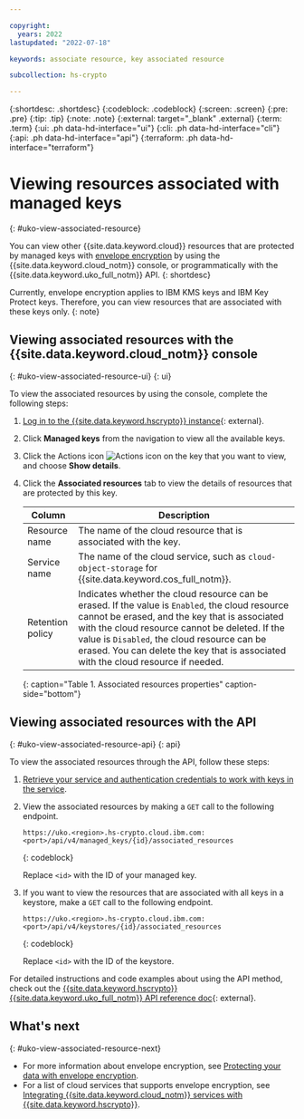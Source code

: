 ```yaml
---

copyright:
  years: 2022
lastupdated: "2022-07-18"

keywords: associate resource, key associated resource

subcollection: hs-crypto

---
```


{:shortdesc: .shortdesc}
{:codeblock: .codeblock}
{:screen: .screen}
{:pre: .pre}
{:tip: .tip}
{:note: .note}
{:external: target="_blank" .external}
{:term: .term}
{:ui: .ph data-hd-interface="ui"}
{:cli: .ph data-hd-interface="cli"}
{:api: .ph data-hd-interface="api"}
{:terraform: .ph data-hd-interface="terraform"}

# Viewing resources associated with managed keys
{: #uko-view-associated-resource}

You can view other {{site.data.keyword.cloud}} resources that are protected by managed keys with [envelope encryption](/docs/hs-crypto?topic=hs-crypto-kms-envelope-encryption) by using the {{site.data.keyword.cloud_notm}} console, or programmatically with the {{site.data.keyword.uko_full_notm}} API.
{: shortdesc}

Currently, envelope encryption applies to IBM KMS keys and IBM Key Protect keys. Therefore, you can view resources that are associated with these keys only.
{: note}

## Viewing associated resources with the {{site.data.keyword.cloud_notm}} console
{: #uko-view-associated-resource-ui}
{: ui}

To view the associated resources by using the console, complete the following steps:

1. [Log in to the {{site.data.keyword.hscrypto}} instance](https://cloud.ibm.com/login){: external}.
2. Click **Managed keys** from the navigation to view all the available keys.
3. Click the Actions icon ![Actions icon](../icons/action-menu-icon.svg "Actions") on the key that you want to view, and choose **Show details**.
4. Click the **Associated resources** tab to view the details of resources that are protected by this key.
    
    |       Column	     |                         Description                       |
    |--------------------|-----------------------------------------------------------|
    | Resource name      | The name of the cloud resource that is associated with the key.|
    | Service name       | The name of the cloud service, such as `cloud-object-storage` for {{site.data.keyword.cos_full_notm}}. |
    | Retention policy   | Indicates whether the cloud resource can be erased. If the value is `Enabled`, the cloud resource cannot be erased, and the key that is associated with the cloud resource cannot be deleted. If the value is `Disabled`, the cloud resource can be erased. You can delete the key that is associated with the cloud resource if needed. |
    {: caption="Table 1. Associated resources properties" caption-side="bottom"}

## Viewing associated resources with the API
{: #uko-view-associated-resource-api}
{: api}

To view the associated resources through the API, follow these steps:

1. [Retrieve your service and authentication credentials to work with keys in the service](/docs/hs-crypto?topic=hs-crypto-set-up-uko-api).
   
2. View the associated resources by making a `GET` call to the following endpoint.

    ```
    https://uko.<region>.hs-crypto.cloud.ibm.com:<port>/api/v4/managed_keys/{id}/associated_resources
    ```
    {: codeblock}

    Replace `<id>` with the ID of your managed key.

3. If you want to view the resources that are associated with all keys in a keystore, make a `GET` call to the following endpoint.

    ```
    https://uko.<region>.hs-crypto.cloud.ibm.com:<port>/api/v4/keystores/{id}/associated_resources
    ```
    {: codeblock}

    Replace `<id>` with the ID of the keystore.

For detailed instructions and code examples about using the API method, check out the [{{site.data.keyword.hscrypto}} {{site.data.keyword.uko_full_notm}} API reference doc](/apidocs/uko){: external}.

## What's next
{: #uko-view-associated-resource-next}

- For more information about envelope encryption, see [Protecting your data with envelope encryption](/docs/hs-crypto?topic=hs-crypto-kms-envelope-encryption).
- For a list of cloud services that supports envelope encryption, see [Integrating {{site.data.keyword.cloud_notm}} services with {{site.data.keyword.hscrypto}}](/docs/hs-crypto?topic=hs-crypto-integrate-services).
